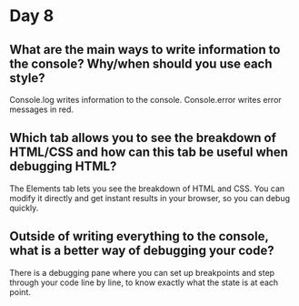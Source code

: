 # Day 8

## What are the main ways to write information to the console? Why/when should you use each style?
Console.log writes information to the console. Console.error writes error messages in red.

## Which tab allows you to see the breakdown of HTML/CSS and how can this tab be useful when debugging HTML?
The Elements tab lets you see the breakdown of HTML and CSS. You can modify it directly and get instant results in your browser, so you can debug quickly.

## Outside of writing everything to the console, what is a better way of debugging your code?
There is a debugging pane where you can set up breakpoints and step through your code line by line, to know exactly what the state is at each point.
